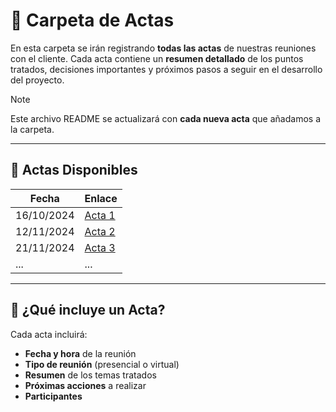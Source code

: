 # 📂 **Carpeta de Actas**

En esta carpeta se irán registrando **todas las actas** de nuestras reuniones con el cliente. Cada acta contiene un **resumen detallado** de los puntos tratados, decisiones importantes y próximos pasos a seguir en el desarrollo del proyecto.

> [!NOTE]
> Este archivo README se actualizará con **cada nueva acta** que añadamos a la carpeta.  

---

## 📑 **Actas Disponibles**

| Fecha       | Enlace                      |
|-------------|-----------------------------|
| 16/10/2024  | [Acta 1](/documentos/actas/acta1.md)   |
| 12/11/2024  | [Acta 2](/documentos/actas/acta2.md) |
| 21/11/2024  | [Acta 3](/documentos/actas/acta3.md) |
| ...         | ...                         |

---

## 📝 **¿Qué incluye un Acta?**
Cada acta incluirá:

- **Fecha y hora** de la reunión
- **Tipo de reunión** (presencial o virtual)
- **Resumen** de los temas tratados
- **Próximas acciones** a realizar
- **Participantes**